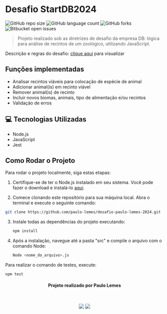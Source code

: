 # Desafio StartDB2024

![GitHub repo size](https://img.shields.io/github/repo-size/paulo-lemes/desafio-paulo-lemes-2024?style=for-the-badge)
![GitHub language count](https://img.shields.io/github/languages/count/paulo-lemes/desafio-paulo-lemes-2024?style=for-the-badge)
![GitHub forks](https://img.shields.io/github/forks/paulo-lemes/desafio-paulo-lemes-2024?style=for-the-badge)
![Bitbucket open issues](https://img.shields.io/bitbucket/issues/paulo-lemes/desafio-paulo-lemes-2024?style=for-the-badge)

> Projeto realizado sob as diretrizes de desafio da empresa DB: lógica para análise de recintos de um zoológico, utilizando JavaScript.

Descrição e regras do desafio: [clique aqui](INFO.md) para visualizar

## Funções implementadas

- Analisar recintos viáveis para colocação de espécie de animal
- Adicionar animal(is) em recinto viável
- Remover animal(is) de recinto
- Incluir novos biomas, animais, tipo de alimentação e/ou recintos
- Validação de erros

## 💻 Tecnologias Utilizadas

- Node.js
- JavaScript
- Jest

## Como Rodar o Projeto

Para rodar o projeto localmente, siga estas etapas:

1. Certifique-se de ter o Node.js instalado em seu sistema. Você pode fazer o download e instalá-lo [aqui](https://nodejs.org/).

2. Comece clonando este repositório para sua máquina local. Abra o terminal e execute o seguinte comando:

```bash
git clone https://github.com/paulo-lemes/desafio-paulo-lemes-2024.git
```

3. Instale todas as dependências do projeto executando:

   ```bash
   npm install
   ```

4. Após a instalação, navegue até a pasta "src" e compile o arquivo com o comando Node:

   ```bash
   Node <nome_do_arquivo>.js
   ```
   
Para realizar o comando de testes, execute:

   ```bash
   npm test
   ```

<div id="header" align="center">
 
 
#### Projeto realizado por Paulo Lemes
<br/>
 
  <a href="https://www.linkedin.com/in/-paulolemes/" target="_blank"><img src="https://img.shields.io/badge/-LinkedIn-%230077B5?style=for-the-badge&logo=linkedin&logoColor=white" target="_blank"></a> 
  <a href = "mailto:paulo-lemes@live.com"><img src="https://img.shields.io/badge/-Email-%23333?style=for-the-badge&logo=gmail&logoColor=white" target="_blank"></a>
